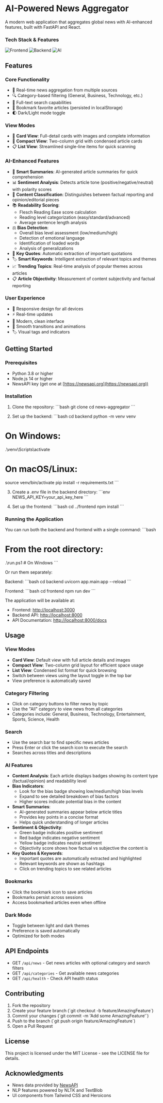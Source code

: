 # AI-Powered News Aggregator

A modern web application that aggregates global news with AI-enhanced features, built with FastAPI and React.

### Tech Stack & Features
![Frontend](https://img.shields.io/badge/Frontend-React%20%7C%20TypeScript%20%7C%20Tailwind-blue)
![Backend](https://img.shields.io/badge/Backend-FastAPI%20%7C%20Python-green)
![AI](https://img.shields.io/badge/AI-NLP%20%7C%20Sentiment%20Analysis-purple)

## Features

### Core Functionality
- 📰 Real-time news aggregation from multiple sources
- 🔍 Category-based filtering (General, Business, Technology, etc.)
- 🔎 Full-text search capabilities
- 💾 Bookmark favorite articles (persisted in localStorage)
- 🌓 Dark/Light mode toggle

### View Modes
- 📑 **Card View**: Full-detail cards with images and complete information
- 📱 **Compact View**: Two-column grid with condensed article cards
- 📋 **List View**: Streamlined single-line items for quick scanning

### AI-Enhanced Features
- 🤖 **Smart Summaries**: AI-generated article summaries for quick comprehension
- 📊 **Sentiment Analysis**: Detects article tone (positive/negative/neutral) with polarity scores
- 🎯 **Content Classification**: Distinguishes between factual reporting and opinion/editorial pieces
- 📚 **Readability Scoring**: 
  - Flesch Reading Ease score calculation
  - Reading level categorization (easy/standard/advanced)
  - Average sentence length analysis
- ⚖️ **Bias Detection**:
  - Overall bias level assessment (low/medium/high)
  - Detection of emotional language
  - Identification of loaded words
  - Analysis of generalizations
- 💬 **Key Quotes**: Automatic extraction of important quotations
- 🏷️ **Smart Keywords**: Intelligent extraction of relevant topics and themes
- 📈 **Trending Topics**: Real-time analysis of popular themes across articles
- 📋 **Article Objectivity**: Measurement of content subjectivity and factual reporting

### User Experience
- 📱 Responsive design for all devices
- ⚡ Real-time updates
- 🎨 Modern, clean interface
- 🔄 Smooth transitions and animations
- 🏷️ Visual tags and indicators

## Getting Started

### Prerequisites
- Python 3.8 or higher
- Node.js 14 or higher
- NewsAPI key (get one at [https://newsapi.org](https://newsapi.org))

### Installation

1. Clone the repository:
\`\`\`bash
git clone <repository-url>
cd news-aggregator
\`\`\`

2. Set up the backend:
\`\`\`bash
cd backend
python -m venv venv
# On Windows:
.\\venv\\Scripts\\activate
# On macOS/Linux:
source venv/bin/activate
pip install -r requirements.txt
\`\`\`

3. Create a .env file in the backend directory:
\`\`\`env
NEWS_API_KEY=your_api_key_here
\`\`\`

4. Set up the frontend:
\`\`\`bash
cd ../frontend
npm install
\`\`\`

### Running the Application

You can run both the backend and frontend with a single command:
\`\`\`bash
# From the root directory:
.\\run.ps1  # On Windows
\`\`\`

Or run them separately:

Backend:
\`\`\`bash
cd backend
uvicorn app.main:app --reload
\`\`\`

Frontend:
\`\`\`bash
cd frontend
npm run dev
\`\`\`

The application will be available at:
- Frontend: [http://localhost:3000](http://localhost:3000)
- Backend API: [http://localhost:8000](http://localhost:8000)
- API Documentation: [http://localhost:8000/docs](http://localhost:8000/docs)

## Usage

### View Modes
- **Card View**: Default view with full article details and images
- **Compact View**: Two-column grid layout for efficient space usage
- **List View**: Condensed list format for quick browsing
- Switch between views using the layout toggle in the top bar
- View preference is automatically saved

### Category Filtering
- Click on category buttons to filter news by topic
- Use the "All" category to view news from all categories
- Categories include: General, Business, Technology, Entertainment, Sports, Science, Health

### Search
- Use the search bar to find specific news articles
- Press Enter or click the search icon to execute the search
- Searches across titles and descriptions

### AI Features
- **Content Analysis**: Each article displays badges showing its content type (factual/opinion) and readability level
- **Bias Indicators**: 
  - Look for the bias badge showing low/medium/high bias levels
  - Expand to see detailed breakdown of bias factors
  - Higher scores indicate potential bias in the content
- **Smart Summaries**: 
  - AI-generated summaries appear below article titles
  - Provides key points in a concise format
  - Helps quick understanding of longer articles
- **Sentiment & Objectivity**:
  - Green badge indicates positive sentiment
  - Red badge indicates negative sentiment
  - Yellow badge indicates neutral sentiment
  - Objectivity score shows how factual vs subjective the content is
- **Key Quotes & Keywords**:
  - Important quotes are automatically extracted and highlighted
  - Relevant keywords are shown as hashtags
  - Click on trending topics to see related articles

### Bookmarks
- Click the bookmark icon to save articles
- Bookmarks persist across sessions
- Access bookmarked articles even when offline

### Dark Mode
- Toggle between light and dark themes
- Preference is saved automatically
- Optimized for both modes

## API Endpoints

- GET `/api/news` - Get news articles with optional category and search filters
- GET `/api/categories` - Get available news categories
- GET `/api/health` - Check API health status

## Contributing

1. Fork the repository
2. Create your feature branch (\`git checkout -b feature/AmazingFeature\`)
3. Commit your changes (\`git commit -m 'Add some AmazingFeature'\`)
4. Push to the branch (\`git push origin feature/AmazingFeature\`)
5. Open a Pull Request

## License

This project is licensed under the MIT License - see the LICENSE file for details.

## Acknowledgments

- News data provided by [NewsAPI](https://newsapi.org)
- NLP features powered by NLTK and TextBlob
- UI components from Tailwind CSS and Heroicons 